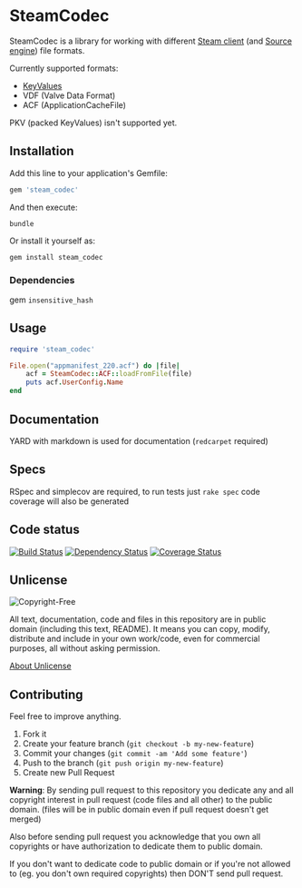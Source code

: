 # SteamCodec

SteamCodec is a library for working with different [Steam client](http://store.steampowered.com/about/) (and [Source engine](http://source.valvesoftware.com/)) file formats.

Currently supported formats:

* [KeyValues](https://developer.valvesoftware.com/wiki/KeyValues)
* VDF (Valve Data Format)
* ACF (ApplicationCacheFile)


PKV (packed KeyValues) isn't supported yet.


## Installation

Add this line to your application's Gemfile:

```ruby
gem 'steam_codec'
```

And then execute:

```shell
bundle
```

Or install it yourself as:

```shell
gem install steam_codec
```

### Dependencies

gem `insensitive_hash`

## Usage

```ruby
require 'steam_codec'

File.open("appmanifest_220.acf") do |file|
    acf = SteamCodec::ACF::loadFromFile(file)
    puts acf.UserConfig.Name
end
```

## Documentation

YARD with markdown is used for documentation (`redcarpet` required)

## Specs

RSpec and simplecov are required, to run tests just `rake spec`
code coverage will also be generated

## Code status

[![Build Status](https://travis-ci.org/davispuh/SteamCodec.png?branch=master)](https://travis-ci.org/davispuh/SteamCodec)
[![Dependency Status](https://gemnasium.com/davispuh/SteamCodec.png)](https://gemnasium.com/davispuh/SteamCodec)
[![Coverage Status](https://coveralls.io/repos/davispuh/SteamCodec/badge.png)](https://coveralls.io/r/davispuh/SteamCodec)

## Unlicense

![Copyright-Free](http://unlicense.org/pd-icon.png)

All text, documentation, code and files in this repository are in public domain (including this text, README).
It means you can copy, modify, distribute and include in your own work/code, even for commercial purposes, all without asking permission.

[About Unlicense](http://unlicense.org/)

## Contributing

Feel free to improve anything.

1. Fork it
2. Create your feature branch (`git checkout -b my-new-feature`)
3. Commit your changes (`git commit -am 'Add some feature'`)
4. Push to the branch (`git push origin my-new-feature`)
5. Create new Pull Request


**Warning**: By sending pull request to this repository you dedicate any and all copyright interest in pull request (code files and all other) to the public domain. (files will be in public domain even if pull request doesn't get merged)

Also before sending pull request you acknowledge that you own all copyrights or have authorization to dedicate them to public domain.

If you don't want to dedicate code to public domain or if you're not allowed to (eg. you don't own required copyrights) then DON'T send pull request.

